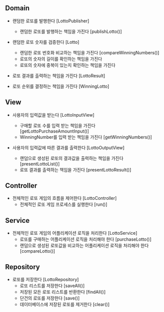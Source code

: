 ## Domain

- 랜덤한 로또를 발행한다 [LottoPublisher]
    - 랜덤한 로또를 발행하는 책임을 가진다 [publishLotto()]

- 랜덤한 로또 숫자를 검증한다 [Lotto]
    - 랜덤한 로또 번호화 비교하는 책임을 가진다 [compareWinningNumbers()]
    - 로또의 숫자의 길이를 확인하는 책임을 가진다
    - 로또의 숫자에 중복이 있는지 확인하는 책임을 가진다

- 로또 결과를 출력하는 책임을 가진다 [LottoResult]

- 로또 순위를 결정하는 책임을 가진다 [WinningLotto]

## View

- 사용자의 입력값을 받는다 [LottoInputView]
    - 구매할 로또 수를 입력 받는 책임을 가진다 [getLottoPurchaseAmountInput()]
    - WinningNumber를 입력 받는 책임을 가진다 [getWinningNumbers()]

- 사용자의 입력값에 따른 결과를 출력한다 [LottoOutputView]
    - 랜덤으로 생성된 로또의 결과값을 출력하는 책임을 가진다 [presentLottoList()]
    - 로또 결과를 출력하는 책임을 가진다 [presentLottoResult()]

## Controller

- 전체적인 로또 게임의 흐름을 제어한다 [LottoController]
    - 전체적인 로또 게임 프로세스를 실행한다 [run()]

## Service

- 전체적인 로또 게임의 어플리케이션 로직을 처리한다 [LottoService]
    - 로또를 구매하는 어플리케이션 로직을 처리해야 한다 [purchaseLotto()]
    - 랜덤으로 생성된 로또값을 비교하는 어플리케이션 로직을 처리해야 한다 [compareLotto()]

## Repository

- 로또를 저장한다 [LottoRepository]
    - 로또 리스트를 저장한다 [saveAll()]
    - 저장된 모든 로또 리스트를 반환한다 [findAll()]
    - 단건의 로또를 저장한다 [save()]
    - 데이터베이스에 저장된 로또를 제거한다 [clear()]
